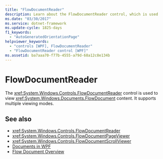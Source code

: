 ```yaml
---
title: "FlowDocumentReader"
description: Learn about the FlowDocumentReader control, which is used to view FlowDocument content. It supports multiple viewing modes.
ms.date: "03/30/2017"
ms.service: dotnet-framework
ms.update-cycle: 1825-days
f1_keywords:
  - "AutoGeneratedOrientationPage"
helpviewer_keywords:
  - "controls [WPF], FlowDocumentReader"
  - "FlowDocumentReader control [WPF]"
ms.assetid: ba7aaa70-f77b-4555-a79d-68a12c8e134b
---
```

# FlowDocumentReader

The <xref:System.Windows.Controls.FlowDocumentReader> control is used to view <xref:System.Windows.Documents.FlowDocument> content. It supports multiple viewing modes.

## See also

- <xref:System.Windows.Controls.FlowDocumentReader>
- <xref:System.Windows.Controls.FlowDocumentPageViewer>
- <xref:System.Windows.Controls.FlowDocumentScrollViewer>
- [Documents in WPF](../advanced/documents-in-wpf.md)
- [Flow Document Overview](../advanced/flow-document-overview.md)
